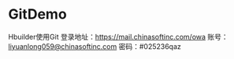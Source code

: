 # GitDemo
Hbuilder使用Git
登录地址：https://mail.chinasoftinc.com/owa 账号：liyuanlong059@chinasoftinc.com 密码：#025236qaz
